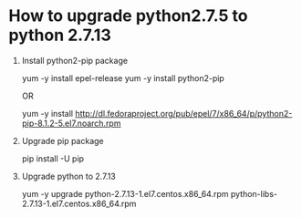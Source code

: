 # How to upgrade python2.7.5 to python 2.7.13

1. Install python2-pip package

    yum -y install epel-release
    yum -y install python2-pip

    OR

    yum -y install http://dl.fedoraproject.org/pub/epel/7/x86_64/p/python2-pip-8.1.2-5.el7.noarch.rpm

2. Upgrade pip package

    pip install -U pip

3. Upgrade python to 2.7.13

    yum -y upgrade python-2.7.13-1.el7.centos.x86_64.rpm python-libs-2.7.13-1.el7.centos.x86_64.rpm

